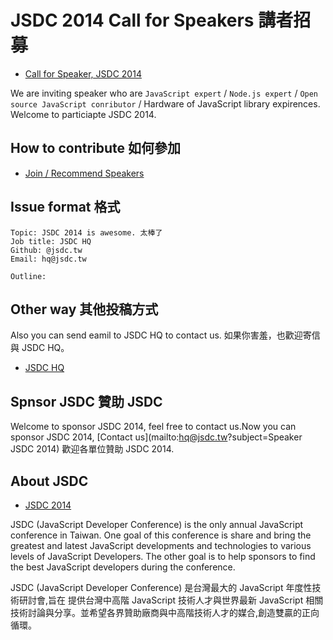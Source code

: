 # JSDC 2014 Call for Speakers 講者招募

 * [Call for Speaker, JSDC 2014](https://github.com/jsdc2014/speaker/issues/new)

We are inviting speaker who are `JavaScript expert` / `Node.js expert` / `Open source JavaScript conributor` / Hardware of JavaScript library expirences. Welcome to particiapte JSDC 2014.

## How to contribute 如何參加 

 * [Join / Recommend Speakers](https://github.com/jsdc2014/speaker/issues/new)
 
## Issue format 格式
	
	Topic: JSDC 2014 is awesome. 太棒了
	Job title: JSDC HQ
	Github: @jsdc.tw
	Email: hq@jsdc.tw
	
	Outline:

## Other way 其他投稿方式

Also you can send eamil to JSDC HQ to contact us.
如果你害羞，也歡迎寄信與 JSDC HQ。

 * [JSDC HQ](hq@jsdc.tw)

## Spnsor JSDC 贊助 JSDC

Welcome to sponsor JSDC 2014, feel free to contact us.Now you can sponsor JSDC 2014, [Contact us](mailto:hq@jsdc.tw?subject=Speaker JSDC 2014) 歡迎各單位贊助 JSDC 2014.

## About JSDC

 * [JSDC 2014](http://2014.jsdc.tw/)

JSDC (JavaScript Developer Conference) is the only annual JavaScript conference in Taiwan. One goal of this conference is share and bring the greatest and latest JavaScript developments and technologies to various levels of JavaScript Developers. The other goal is to help sponsors to find the best JavaScript developers during the conference.

JSDC (JavaScript Developer Conference) 是台灣最大的 JavaScript 年度性技術研討會,旨在 提供台灣中高階 JavaScript 技術⼈才與世界最新 JavaScript 相關技術討論與分享。並希望各界贊助廠商與中高階技術人才的媒合,創造雙贏的正向循環。

